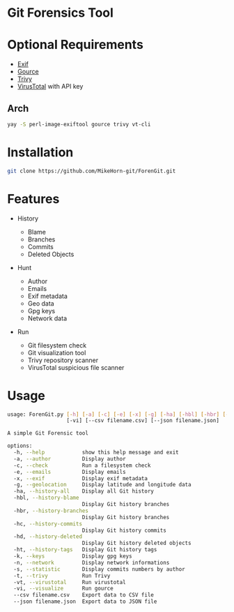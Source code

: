 # Git Forensics Tool

# Optional Requirements
* [Exif](https://github.com/exiftool/exiftool)
* [Gource](https://github.com/acaudwell/Gource)
* [Trivy](https://github.com/aquasecurity/trivy)
* [VirusTotal](https://github.com/veetaw/vtcli) with API key

## Arch
```bash
yay -S perl-image-exiftool gource trivy vt-cli
```

# Installation
```bash
git clone https://github.com/MikeHorn-git/ForenGit.git
```

# Features
* History
  * Blame
  * Branches
  * Commits
  * Deleted Objects

* Hunt
  * Author
  * Emails
  * Exif metadata
  * Geo data
  * Gpg keys
  * Network data

* Run
  * Git filesystem check
  * Git visualization tool
  * Trivy repository scanner
  * VirusTotal suspicious file scanner

# Usage
```bash
usage: ForenGit.py [-h] [-a] [-c] [-e] [-x] [-g] [-ha] [-hbl] [-hbr] [-hc] [-hd] [-ht] [-k] [-n] [-s] [-t] [-vt]
                   [-vi] [--csv filename.csv] [--json filename.json]

A simple Git Forensic tool

options:
  -h, --help            show this help message and exit
  -a, --author          Display author
  -c, --check           Run a filesystem check
  -e, --emails          Display emails
  -x, --exif            Display exif metadata
  -g, --geolocation     Display latitude and longitude data
  -ha, --history-all    Display all Git history
  -hbl, --history-blame
                        Display Git history branches
  -hbr, --history-branches
                        Display Git history branches
  -hc, --history-commits
                        Display Git history commits
  -hd, --history-deleted
                        Display Git history deleted objects
  -ht, --history-tags   Display Git history tags
  -k, --keys            Display gpg keys
  -n, --network         Display network informations
  -s, --statistic       Display commits numbers by author
  -t, --trivy           Run Trivy
  -vt, --virustotal     Run virustotal
  -vi, --visualize      Run gource
  --csv filename.csv    Export data to CSV file
  --json filename.json  Export data to JSON file
```
